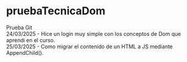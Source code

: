 # pruebaTecnicaDom
Prueba Git <br> 
24/03/2025 - Hice un login muy simple con los conceptos de Dom que aprendi en el curso. <br> 
25/03/2025 - Como migrar el contenido de un HTML a JS mediante AppendChild().<br> 
